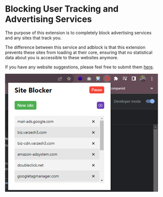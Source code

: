 ﻿# Blocking User Tracking and Advertising Services
The purpose of this extension is to completely block advertising services and any sites that track you.

The difference between this service and adblock is that this extension prevents these sites from loading at their core, ensuring that no statistical data about you is accessible to these websites anymore.

If you have any website suggestions, please feel free to submit them [here](https://github.com/My-Google-Chrome-extensions/SiteBlocker-Extension/issues/new/choose).

![Screenshot](https://raw.githubusercontent.com/My-Google-Chrome-extensions/AdBlocker-Extension/master/screenshot.png)
